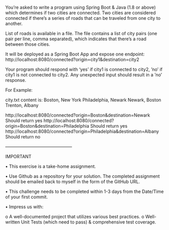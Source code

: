 You’re asked to write a program using Spring Boot & Java (1.8 or above) 
which determines if two cities are connected.  Two cities are considered 
connected if there’s a series of roads that can be traveled from one city 
to another. 
  
List of roads is available in a file. The file contains a list of city 
pairs (one pair per line, comma separated), which indicates that there’s a 
road between those cities. 
  
It will be deployed as a Spring Boot App and expose one endpoint: 
http://localhost:8080/connected?origin=city1&destination=city2 
  
Your program should respond with ‘yes’ if city1 is connected to city2, 
’no’ if city1 is not connected to city2. 
Any unexpected input should result in a ’no’ response. 
 
  
For Example: 
 
city.txt content is: 
Boston, New York 
Philadelphia, Newark 
Newark, Boston 
Trenton, Albany 
  
http://localhost:8080/connected?origin=Boston&destination=Newark 
Should return yes 
http://localhost:8080/connected?origin=Boston&destination=Philadelphia 
Should return yes 
http://localhost:8080/connected?origin=Philadelphia&destination=Albany 
Should return no 
  
——————————————— 
  
IMPORTANT 
  
•  This exercise is a take-home assignment.  
 
•  Use Github as a repository for your solution. The completed 
assignment should be emailed back to myself in the form of the 
GitHub URL. 
 
•  This challenge needs to be completed within 1-3 days from the 
Date/Time of your first commit. 
 
•  Impress us with: 
 
o  A well-documented project that utilizes various best 
practices. 
o  Well-written Unit Tests (which need to pass) & comprehensive 
test coverage. 
